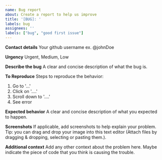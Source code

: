 ```yaml
---
name: Bug report
about: Create a report to help us improve
title: '[BUG]: '
labels: bug
assignees: ''
labels: ["bug", "good first issue"]
---
```


**Contact details**
Your github username ex. @johnDoe

**Urgency**
Urgent, Medium, Low

**Describe the bug**
A clear and concise description of what the bug is.

**To Reproduce**
Steps to reproduce the behavior:

1. Go to '...'
2. Click on '....'
3. Scroll down to '....'
4. See error

**Expected behavior**
A clear and concise description of what you expected to happen.

**Screenshots**
If applicable, add screenshots to help explain your problem. Tip: you can drag and drop your image into this text editor (Attach files by dragging & dropping, selecting or pasting them.).

**Additional context**
Add any other context about the problem here. Maybe indicate the piece of code that you think is causing the trouble.